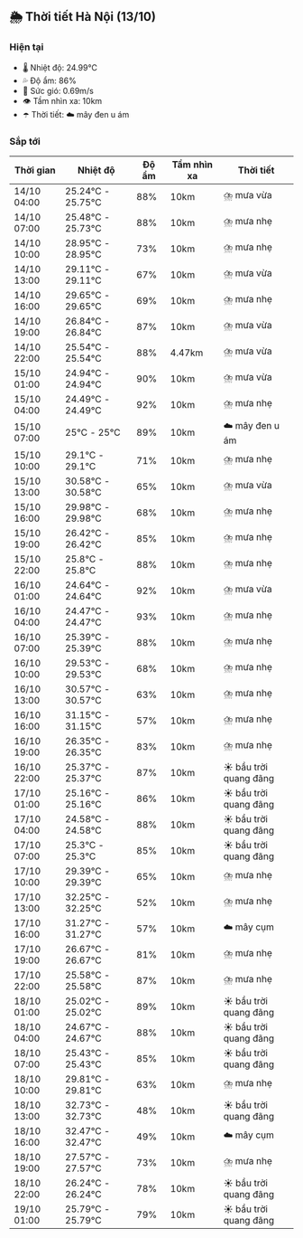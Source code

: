 ## 🌦️ Thời tiết Hà Nội (13/10)

### Hiện tại

- 🌡️ Nhiệt độ: 24.99℃
- 💦 Độ ẩm: 86%
- 💨 Sức gió: 0.69m/s
- 👁️ Tầm nhìn xa: 10km
- ☂️ Thời tiết: ☁️ mây đen u ám

### Sắp tới

| Thời gian | Nhiệt độ | Độ ẩm | Tầm nhìn xa | Thời tiết |
| --- | --- | --- | --- | --- |
| 14/10 04:00 | 25.24℃ - 25.75℃ | 88% | 10km | ⛈️ mưa vừa |
| 14/10 07:00 | 25.48℃ - 25.73℃ | 88% | 10km | ⛈️ mưa nhẹ |
| 14/10 10:00 | 28.95℃ - 28.95℃ | 73% | 10km | ⛈️ mưa nhẹ |
| 14/10 13:00 | 29.11℃ - 29.11℃ | 67% | 10km | ⛈️ mưa vừa |
| 14/10 16:00 | 29.65℃ - 29.65℃ | 69% | 10km | ⛈️ mưa nhẹ |
| 14/10 19:00 | 26.84℃ - 26.84℃ | 87% | 10km | ⛈️ mưa vừa |
| 14/10 22:00 | 25.54℃ - 25.54℃ | 88% | 4.47km | ⛈️ mưa vừa |
| 15/10 01:00 | 24.94℃ - 24.94℃ | 90% | 10km | ⛈️ mưa vừa |
| 15/10 04:00 | 24.49℃ - 24.49℃ | 92% | 10km | ⛈️ mưa nhẹ |
| 15/10 07:00 | 25℃ - 25℃ | 89% | 10km | ☁️ mây đen u ám |
| 15/10 10:00 | 29.1℃ - 29.1℃ | 71% | 10km | ⛈️ mưa nhẹ |
| 15/10 13:00 | 30.58℃ - 30.58℃ | 65% | 10km | ⛈️ mưa vừa |
| 15/10 16:00 | 29.98℃ - 29.98℃ | 68% | 10km | ⛈️ mưa nhẹ |
| 15/10 19:00 | 26.42℃ - 26.42℃ | 85% | 10km | ⛈️ mưa nhẹ |
| 15/10 22:00 | 25.8℃ - 25.8℃ | 88% | 10km | ⛈️ mưa nhẹ |
| 16/10 01:00 | 24.64℃ - 24.64℃ | 92% | 10km | ⛈️ mưa vừa |
| 16/10 04:00 | 24.47℃ - 24.47℃ | 93% | 10km | ⛈️ mưa nhẹ |
| 16/10 07:00 | 25.39℃ - 25.39℃ | 88% | 10km | ⛈️ mưa nhẹ |
| 16/10 10:00 | 29.53℃ - 29.53℃ | 68% | 10km | ⛈️ mưa nhẹ |
| 16/10 13:00 | 30.57℃ - 30.57℃ | 63% | 10km | ⛈️ mưa nhẹ |
| 16/10 16:00 | 31.15℃ - 31.15℃ | 57% | 10km | ⛈️ mưa nhẹ |
| 16/10 19:00 | 26.35℃ - 26.35℃ | 83% | 10km | ⛈️ mưa nhẹ |
| 16/10 22:00 | 25.37℃ - 25.37℃ | 87% | 10km | ☀️ bầu trời quang đãng |
| 17/10 01:00 | 25.16℃ - 25.16℃ | 86% | 10km | ☀️ bầu trời quang đãng |
| 17/10 04:00 | 24.58℃ - 24.58℃ | 88% | 10km | ☀️ bầu trời quang đãng |
| 17/10 07:00 | 25.3℃ - 25.3℃ | 85% | 10km | ☀️ bầu trời quang đãng |
| 17/10 10:00 | 29.39℃ - 29.39℃ | 65% | 10km | ⛈️ mưa nhẹ |
| 17/10 13:00 | 32.25℃ - 32.25℃ | 52% | 10km | ⛈️ mưa nhẹ |
| 17/10 16:00 | 31.27℃ - 31.27℃ | 57% | 10km | ☁️ mây cụm |
| 17/10 19:00 | 26.67℃ - 26.67℃ | 81% | 10km | ⛈️ mưa nhẹ |
| 17/10 22:00 | 25.58℃ - 25.58℃ | 87% | 10km | ⛈️ mưa nhẹ |
| 18/10 01:00 | 25.02℃ - 25.02℃ | 89% | 10km | ☀️ bầu trời quang đãng |
| 18/10 04:00 | 24.67℃ - 24.67℃ | 88% | 10km | ☀️ bầu trời quang đãng |
| 18/10 07:00 | 25.43℃ - 25.43℃ | 85% | 10km | ☀️ bầu trời quang đãng |
| 18/10 10:00 | 29.81℃ - 29.81℃ | 63% | 10km | ⛈️ mưa nhẹ |
| 18/10 13:00 | 32.73℃ - 32.73℃ | 48% | 10km | ☀️ bầu trời quang đãng |
| 18/10 16:00 | 32.47℃ - 32.47℃ | 49% | 10km | ☁️ mây cụm |
| 18/10 19:00 | 27.57℃ - 27.57℃ | 73% | 10km | ⛈️ mưa nhẹ |
| 18/10 22:00 | 26.24℃ - 26.24℃ | 78% | 10km | ☀️ bầu trời quang đãng |
| 19/10 01:00 | 25.79℃ - 25.79℃ | 79% | 10km | ☀️ bầu trời quang đãng |
